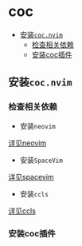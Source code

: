 # coc

<!-- vim-markdown-toc GFM -->

- [安装`coc.nvim`](#安装cocnvim)
  - [检查相关依赖](#检查相关依赖)
  - [安装coc插件](#安装coc插件)

<!-- vim-markdown-toc -->

## 安装`coc.nvim`

### 检查相关依赖

* 安装`neovim`

[详见neovim](./neovim.md)

* 安装`SpaceVim`

[详见spacevim](../spacevim/spacevim.md)

* 安装`ccls`

[详见ccls](./ccls.md)


### 安装coc插件












